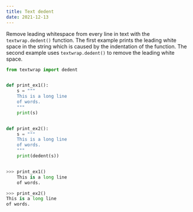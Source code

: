 ```yaml
---
title: Text dedent
date: 2021-12-13
---
```


Remove leading whitespace from every line in text with the `textwrap.dedent()` function. The first example prints the leading white space in the string which is caused by the indentation of the function. The second example uses `textwrap.dedent()` to remove the leading white space.

```python
from textwrap import dedent


def print_ex1():
    s = """
    This is a long line
    of words.
    """
    print(s)


def print_ex2():
    s = """
    This is a long line
    of words.
    """
    print(dedent(s))


>>> print_ex1()
    This is a long line
    of words.

>>> print_ex2()
This is a long line
of words.
```
